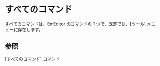 # すべてのコマンド

すべてのコマンドは、EmEditor のコマンドの 1 つで、既定では、\[ツール\] メニューに存在します。

## 参照

[\[すべてのコマンド\] コマンド](../cmd/tools/all_commands)